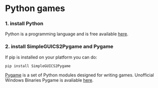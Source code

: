 # Python games

### 1. install Python

Python is a programming language and is free available [here](https://www.python.org/).

### 2. install **SimpleGUICS2Pygame** and **Pygame** 

If pip is installed on your platform you can do:   

```
pip install SimpleGUICS2Pygame
```

[Pygame](http://www.pygame.org/download.shtml) is a set of Python modules designed for writing games. Unofficial Windows Binaries Pygame is avaliable [here](http://www.lfd.uci.edu/~gohlke/pythonlibs/#pygame).   


